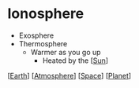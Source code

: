 # Ionosphere

- Exosphere
- Thermosphere
  - Warmer as you go up
    - Heated by the [[Sun]]

[[Earth]] [[Atmosphere]] [[Space]] [[Planet]]

[//begin]: # "Autogenerated link references for markdown compatibility"
[Sun]: sun "Sun"
[Earth]: earth "Earth 🜨"
[Atmosphere]: atmosphere "Atmosphere"
[Space]: space "Space"
[Planet]: planet "Planet"
[//end]: # "Autogenerated link references"